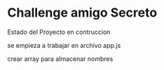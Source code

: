 <h1>Challenge amigo Secreto</h1>

Estado del Proyecto en contruccion

se empieza a trabajar en archivo app.js 

crear array para almacenar nombres

